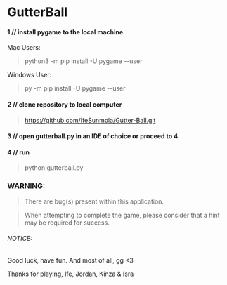 # __GutterBall__


#### 1 // install pygame to the local machine 
Mac Users:
> python3 -m pip install -U pygame --user

Windows User:
> py -m pip install -U pygame --user

#### 2 // clone repository to local computer
> https://github.com/IfeSunmola/Gutter-Ball.git

#### 3 // open gutterball.py in an IDE of choice or proceed to 4

#### 4 // run 
> python gutterball.py

### WARNING:
>There are bug(s) present within this application. 

> When attempting to complete the game, please consider that a hint may be required for success.

###### NOTICE:
Good luck, have fun.
And most of all, gg <3

Thanks for playing,
Ife, Jordan, Kinza & Isra
